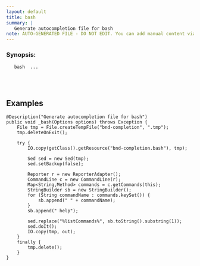 ```yaml
---
layout: default
title: bash
summary: |
   Generate autocompletion file for bash
note: AUTO-GENERATED FILE - DO NOT EDIT. You can add manual content via same filename in _ext sub-folder. 
---
```


### Synopsis: #
	   bash  ...


<!-- Manual content from: ext/bash.md --><br /><br />

## Examples

	@Description("Generate autocompletion file for bash")
	public void _bash(Options options) throws Exception {
		File tmp = File.createTempFile("bnd-completion", ".tmp");
		tmp.deleteOnExit();

		try {
			IO.copy(getClass().getResource("bnd-completion.bash"), tmp);

			Sed sed = new Sed(tmp);
			sed.setBackup(false);

			Reporter r = new ReporterAdapter();
			CommandLine c = new CommandLine(r);
			Map<String,Method> commands = c.getCommands(this);
			StringBuilder sb = new StringBuilder();
			for (String commandName : commands.keySet()) {
				sb.append(" " + commandName);
			}
			sb.append(" help");

			sed.replace("%listCommands%", sb.toString().substring(1));
			sed.doIt();
			IO.copy(tmp, out);
		}
		finally {
			tmp.delete();
		}
	}
